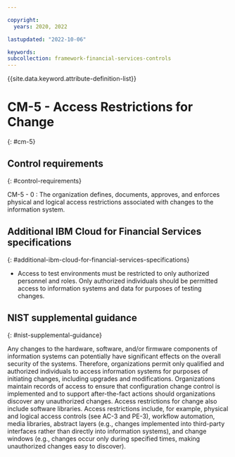 ```yaml
---

copyright:
  years: 2020, 2022

lastupdated: "2022-10-06"

keywords: 
subcollection: framework-financial-services-controls
---
```


{{site.data.keyword.attribute-definition-list}}

               
# CM-5 - Access Restrictions for Change
{: #cm-5}

## Control requirements
{: #control-requirements}

CM-5 - 0
    : The organization defines, documents, approves, and enforces physical and logical access restrictions associated with changes to the information system.

## Additional IBM Cloud for Financial Services specifications
{: #additional-ibm-cloud-for-financial-services-specifications}

- Access to test environments must be restricted to only authorized personnel and roles.  Only authorized individuals should be permitted access to information systems and data for purposes of testing changes.

## NIST supplemental guidance
{: #nist-supplemental-guidance}

Any changes to the hardware, software, and/or firmware components of information systems can potentially have significant effects on the overall security of the systems. Therefore, organizations permit only qualified and authorized individuals to access information systems for purposes of initiating changes, including upgrades and modifications. Organizations maintain records of access to ensure that configuration change control is implemented and to support after-the-fact actions should organizations discover any unauthorized changes. Access restrictions for change also include software libraries. Access restrictions include, for example, physical and logical access controls (see AC-3 and PE-3), workflow automation, media libraries, abstract layers (e.g., changes implemented into third-party interfaces rather than directly into information systems), and change windows (e.g., changes occur only during specified times, making unauthorized changes easy to discover).





